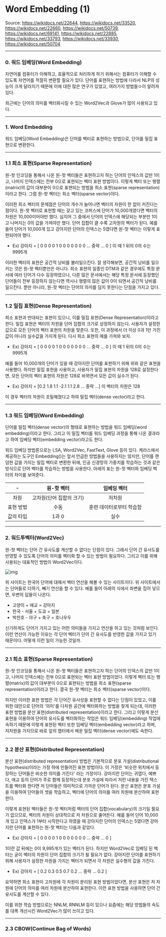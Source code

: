 # Word Embedding (1)

Source: https://wikidocs.net/22644, https://wikidocs.net/33520, https://wikidocs.net/22660, https://wikidocs.net/50739, https://wikidocs.net/69141, https://wikidocs.net/22885, https://wikidocs.net/33793, https://wikidocs.net/33930, https://wikidocs.net/50704

---

### 0. 워드 임베딩(Word Embedding)

자연어를 컴퓨터가 이해하고, 효율적으로 처리하게 하기 위해서는 컴퓨터가 이해할 수 있도록 자연어를 적절히 변환할 필요가 있다.
단어를 표현하는 방법에 다라서 NLP의 성능이 크게 달라지기 때문에 이에 대한 많은 연구가 있었고, 여러가지 방법들ㅇ이 알려져 있다.

최근에는 단어의 의미를 벡터화시킬 수 있는 Word2Vec과 Glove가 많이 사용되고 있다.

---

### 1. Word Embedding

워드 임베딩(Word Embedding)은 단어를 벡터로 표현하는 방법으로, 단어를 밀집 표현으로 변환한다.

---

### 1.1 희소 표현(Sparse Representation)

원-핫 인코딩을 통해서 나온 원-핫 벡터들은 표현하고자 하는 단어의 인덱스의 값만 1이고, 나머지 인덱스에는 전부 0으로 표현되는 벡터 표현 방법이다.
이렇게 벡터 또는 행렬(matrix)의 값이 대부분이 0으로 표현되는 방법을 희소 표현(sparse representation)이라고 한다.
그럼 원-핫 벡터는 희소 벡터(sparse vector)이다.

이러한 희소 벡터의 문제점은 단어의 개수가 늘어나면 벡터의 차원이 한 없이 커진다는 점이다.
원-핫 벡터로 표현할 때는 갖고 있는 코퍼스에 단어가 10,000개였다면 벡터의 차원은 10,000이어야만 했다.
심지어 그 중에서 단어의 인덱스에 해당되는 부분만 1이고 나머지는 0의 값을 가져야만 했다.
단어 집합이 클 수록 고차원의 벡터가 된다.
예를 들어 단어가 10,000개 있고 강아지란 단어의 인덱스는 5였다면 원-핫 벡터는 이렇게 표현되어야 했다.

- Ex) 강아지 = [ 0 0 0 0 1 0 0 0 0 0 0 0 ... 중략 ... 0 ]
  이 때 1 뒤의 0의 수는 9995개

이러한 벡터의 표현은 공간적 낭비를 불러일으킨다.
잘 생각해보면, 공간적 낭비를 일으키는 것은 원-핫 벡터뿐만은 아니다.
희소 표현의 일종인 DTM과 같은 경우에도 특정 문서에 여러 단어가 다수 등장하였으나, 다른 많은 문서에서는 해당 특정 문서에 등장했던 단어들이 전부 등장하지 않는다면 역시나 행렬의 많은 값이 0이 되면서 공간적 낭비를 일으킨다.
뿐만 아니라, 원-핫 벡터는 단어의 의미를 담지 못한다는 단점을 가지고 있다.

---

### 1.2 밀집 표현(Dense Representation)

희소 표현과 반대되는 표현이 있으니, 이를 밀집 표현(Dense Representation)이라고 한다.
밀집 표현은 벡터의 차원을 단어 집합의 크기로 상정하지 않는다.
사용자가 설정한 값으로 모든 단어의 벡터 표현의 차원을 맞춘다.
또한, 이 과정에서 더 이상 0과 1만 가진 값이 아니라 실수값을 가지게 된다.
다시 희소 표현의 예를 가져와 보자.

- Ex) 강아지 = [ 0 0 0 0 1 0 0 0 0 0 0 0 ... 중략 ... 0 ]
  이 때 1 뒤의 0의 수는 9995개

예를 들어 10,000개의 단어가 있을 때 강아지란 단어를 표현하기 위해 위와 같은 표현을 사용했다.
하지만 밀집 표현을 사용하고, 사용자가 밀집 표현의 차원을 128로 설정한다면, 모든 단어의 벡터 표현의 차원은 128로 바뀌면서 모든 값이 실수가 된다.

- Ex) 강아지 = [0.2 1.8 1.1 -2.1 1.1 2.8 ... 중략 ...]
  이 벡터의 차원은 128

이 경우 벡터의 차원이 조밀해졌다고 하여 밀집 벡터(dense vector)라고 한다.

---

### 1.3 워드 임베딩(Word Embedding)

단어를 밀집 벡터(dense vector)의 형태로 표현하는 방법을 워드 임베딩(word embedding)이라고 한다.
그리고 이 밀집 벡터를 워드 임베딩 과정을 통해 나온 결과라고 하여 임베딩 벡터(embedding vector)라고도 한다.

워드 임베딩 방법론으로는 LSA, Word2Vec, FastText, Glove 등이 있다.
케라스에서 제공하는 도구인 Embedding()는 앞서 언급한 방법들을 사용하지는 않지만, 단어를 랜덤한 값을 가지는 밀집 벡터로 변환한 뒤에, 인공 신경망의 가중치를 학습하는 것과 같은 방식으로 단어 벡터를 학습하는 방법을 사용한다.
아래의 표는 원-핫 벡터와 임베딩 벡터의 차이를 보여준다.

|     -     |        원-핫 벡터        |       임베딩 벡터        |
| :-------: | :----------------------: | :----------------------: |
|   차원    | 고차원(단어 집합의 크기) |          저차원          |
| 표현 방법 |           수동           | 훈련 데이터로부터 학습함 |
| 값의 타입 |          1과 0           |           실수           |

---

### 2. 워드투벡터(Word2Vec)

원-핫 벡터는 단어 간 유사도를 계산할 수 없다는 단점이 있다.
그래서 단어 간 유사도를 반영할 수 있도록 단어의 의미를 벡터화 할 수 있는 방법이 필요하다.
그리고 이를 위해 사용되는 대표적인 방법이 Word2Vec이다.

![img](https://wikidocs.net/images/page/22660/word2vec.PNG)

위 사이트는 한국어 단어에 대헤서 벡터 연산을 해볼 수 있는 사이트이다.
위 사이트에서는 단어들로 더하기, 빼기 연산을 할 수 있다.
예를 들어 아래의 식에서 좌변을 집어 넣으면, 우변의 답들이 나온다.

- 고양이 + 애교 = 강아지
- 한국 - 서울 + 도쿄 = 일본
- 박찬호 - 야구 + 축구 = 호나우두

신기하게도 단어가 가지고 있는 어떤 의미들을 가지고 연산을 하고 있는 것처럼 보인다.
이런 연산이 가능한 이유는 각 단어 벡터가 단어 간 유사도를 반영한 값을 가지고 있기 때문이다.
어떻게 이런 일이 가능한 것일까.

---

### 2.1 희소 표현(Sparse Representation)

원-핫 인코딩을 통해서 나온 원-핫 벡터들은 표현하고자 하는 단어의 인덱스의 값만 1이고, 나머지 인덱스에는 전부 0으로 표현되는 벡터 표현 방법이었다. 이렇게 벡터 또는 행렬(matrix)의 값이 대부분이 0으로 표현되는 방법을 희소 표현(sparse representation)이라고 한다. 결국 원-핫 벡터는 희소 벡터(sparse vector)이다.

하지만 이러한 표현 방법은 각 단어간 유사성을 표현할 수 없다는 단점이 있었고, 이를 위한 대안으로 단어의 '의미'를 다차원 공간에 벡터화하는 방법을 찾게 되는데, 이러한 표현 방법을 분산 표현(distributed representation)이라고 한다. 그리고 이렇게 분산 표현을 이용하여 단어의 유사도를 벡터화하는 작업은 워드 임베딩(embedding) 작업에 속하기 때문에 이렇게 표현된 벡터 또한 임베딩 벡터(embedding vector)라고 하며, 저차원을 가지므로 바로 앞의 챕터에서 배운 밀집 벡터(dense vector)에도 속한다.

---

### 2.2 분산 표현(Distributed Representation)

분산 표현(distributed representation) 방법은 기본적으로 분포 가설(distributional hypothesis)이라는 가정 하에 만들어진 표현 방법이다. 이 가정은 '비슷한 위치에서 등장하는 단어들은 비슷한 의미를 가진다' 라는 가정이다. 강아지란 단어는 귀엽다, 예쁘다, 애교 등의 단어가 주로 함께 등장하는데 분포 가설에 따라서 저런 내용을 가진 텍스트를 벡터화 한다면 저 단어들은 의미적으로 가까운 단어가 된다. 분산 표현은 분포 가설을 이용하여 단어들의 셋을 학습하고, 벡터에 단어의 의미를 여러 차원에 분산하여 표현한다.

이렇게 표현된 벡터들은 원-핫 벡터처럼 벡터의 단어 집합(vocabulary)의 크기일 필요가 없으므로, 벡터의 차원이 상대적으로 저 차원으로 줄어든다. 예를 들어 단어 10,000 개 있고 인덱스가 1부터 시작한다고 하였을 때 강아지란 단어의 인덱스는 5였다면 강아지란 단어를 표현하는 원-핫 벡터는 다음과 같았다.

- Ex) 강아지 = [ 0 0 0 0 1 0 0 0 0 0 0 0 ... 중략 ... 0 ]

1이란 값 뒤에는 0이 9,995개가 있는 벡터가 된다.
하지만 Word2Vec로 임베딩 된 벡터는 굳이 벡터의 차원이 단어 집합의 크기가 될 필요가 없다.
강아지란 단어를 표현하기 위해 사용자가 설정한 차원을 가지는 벡터가 되면서 각 차원은 실수형의 값을 가진다.

- Ex) 강아지 =  [ 0.2 0.3 0.5 0.7 0.2 ... 중략 ... 0.2 ]

요약하면 희소 표현이 고차원에 각 차원이 분리된 표현 방법이었다면, 분산 표현은 저 차원에 단어의 의미를 여러 차원에 분산하여 표현한다.
이런 표현 방법을 사용하면 단어 간 유사도를 계산할 수 있다.

이를 위한 학습 방법으로는 NNLM, RNNLM 등이 있으나 요즘에는 해당 방법들의 속도를 대폭 개선시킨 Word2Vec가 많이 쓰이고 있다.

---

### 2.3 CBOW(Continue Bag of Words)